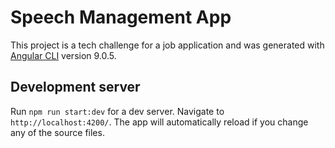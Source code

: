 # Speech Management App

This project is a tech challenge for a job application and was generated
with [Angular CLI](https://github.com/angular/angular-cli) version 9.0.5.

## Development server

Run `npm run start:dev` for a dev server. Navigate to `http://localhost:4200/`. The app will automatically reload if
you change any of the source files.

